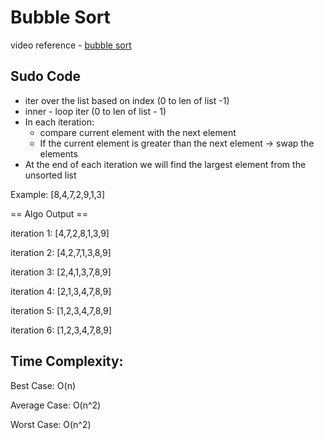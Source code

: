 # Bubble Sort

video reference - [bubble sort](https://youtu.be/Jdtq5uKz-w4)

## Sudo Code
- iter over the list based on index (0 to len of list -1) 
- inner - loop iter (0 to len of list - 1)
- In each iteration:
  - compare current element with the next element
  - If the current element is greater than the next element -> swap the elements 
- At the end of each iteration we will find the largest element from the unsorted list 


Example:
[8,4,7,2,9,1,3]

== Algo Output ==

iteration 1:
[4,7,2,8,1,3,9]

iteration 2:
[4,2,7,1,3,8,9]

iteration 3:
[2,4,1,3,7,8,9]

iteration 4:
[2,1,3,4,7,8,9]

iteration 5:
[1,2,3,4,7,8,9]

iteration 6:
[1,2,3,4,7,8,9]

## Time Complexity:

Best Case: O(n)

Average Case: O(n^2)

Worst Case: O(n^2)

